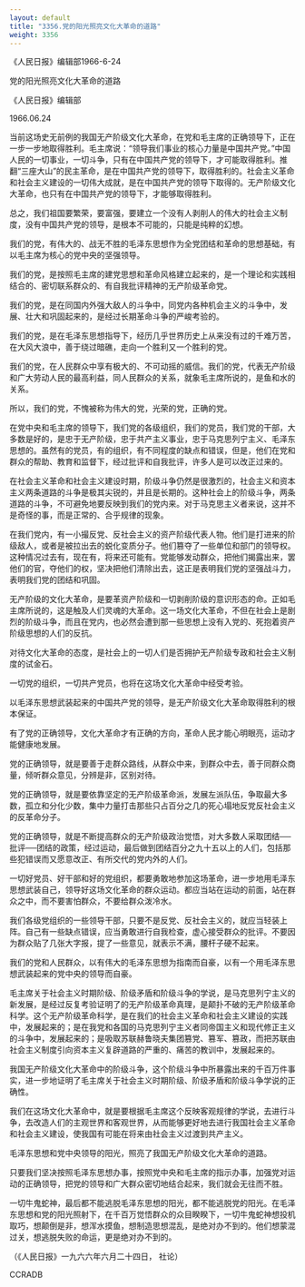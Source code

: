 ```yaml
---
layout: default
title: "3356.党的阳光照亮文化大革命的道路"
weight: 3356
---
```


《人民日报》编辑部1966-6-24

党的阳光照亮文化大革命的道路

《人民日报》编辑部

1966.06.24

当前这场史无前例的我国无产阶级文化大革命，在党和毛主席的正确领导下，正在一步一步地取得胜利。毛主席说：“领导我们事业的核心力量是中国共产党。”中国人民的一切事业，一切斗争，只有在中国共产党的领导下，才可能取得胜利。推翻“三座大山”的民主革命，是在中国共产党的领导下，取得胜利的。社会主义革命和社会主义建设的一切伟大成就，是在中国共产党的领导下取得的。无产阶级文化大革命，也只有在中国共产党的领导下，才能够取得胜利。

总之，我们祖国要繁荣，要富强，要建立一个没有人剥削人的伟大的社会主义制度，没有中国共产党的领导，是根本不可能的，只能是纯粹的幻想。

我们的党，有伟大的、战无不胜的毛泽东思想作为全党团结和革命的思想基础，有以毛主席为核心的党中央的坚强领导。

我们的党，是按照毛主席的建党思想和革命风格建立起来的，是一个理论和实践相结合的、密切联系群众的、有自我批评精神的无产阶级革命党。

我们的党，是在同国内外强大敌人的斗争中，同党内各种机会主义的斗争中，发展、壮大和巩固起来的，是经过长期革命斗争的严峻考验的。

我们的党，是在毛泽东思想指导下，经历几乎世界历史上从来没有过的千难万苦，在大风大浪中，善于绕过暗礁，走向一个胜利又一个胜利的党。

我们的党，在人民群众中享有极大的、不可动摇的威信。我们的党，代表无产阶级和广大劳动人民的最高利益，同人民群众的关系，就象毛主席所说的，是鱼和水的关系。

所以，我们的党，不愧被称为伟大的党，光荣的党，正确的党。

在党中央和毛主席的领导下，我们党的各级组织，我们的党员，我们党的干部，大多数是好的，是忠于无产阶级，忠于共产主义事业，忠于马克思列宁主义、毛泽东思想的。虽然有的党员，有的组织，有不同程度的缺点和错误，但是，他们在党和群众的帮助、教育和监督下，经过批评和自我批评，许多人是可以改正过来的。

在社会主义革命和社会主义建设时期，阶级斗争仍然是很激烈的，社会主义和资本主义两条道路的斗争是极其尖锐的，并且是长期的。这种社会上的阶级斗争，两条道路的斗争，不可避免地要反映到我们的党内来。对于马克思主义者来说，这并不是奇怪的事，而是正常的、合乎规律的现象。

在我们党内，有一小撮反党、反社会主义的资产阶级代表人物。他们是打进来的阶级敌人，或者是被拉出去的蜕化变质分子。他们篡夺了一些单位和部门的领导权。这种情况过去有，现在有，将来还可能有。党能够发动群众，把他们揭露出来，罢他们的官，夺他们的权，坚决把他们清除出去，这正是表明我们党的坚强战斗力，表明我们党的团结和巩固。

无产阶级的文化大革命，是要革资产阶级和一切剥削阶级的意识形态的命。正如毛主席所说的，这是触及人们灵魂的大革命。这一场文化大革命，不但在社会上是剧烈的阶级斗争，而且在党内，也必然会遭到那一些思想上没有入党的、死抱着资产阶级思想的人们的反抗。

对待文化大革命的态度，是社会上的一切人们是否拥护无产阶级专政和社会主义制度的试金石。

一切党的组织，一切共产党员，也将在这场文化大革命中经受考验。

以毛泽东思想武装起来的中国共产党的领导，是无产阶级文化大革命取得胜利的根本保证。

有了党的正确领导，文化大革命才有正确的方向，革命人民才能心明眼亮，运动才能健康地发展。

党的正确领导，就是要善于走群众路线，从群众中来，到群众中去，善于同群众商量，倾听群众意见，分辨是非，区别对待。

党的正确领导，就是要依靠坚定的无产阶级革命派，发展左派队伍，争取最大多数，孤立和分化少数，集中力量打击那些只占百分之几的死心塌地反党反社会主义的反革命分子。

党的正确领导，就是不断提高群众的无产阶级政治觉悟，对大多数人采取团结──批评──团结的政策，经过运动，最后做到团结百分之九十五以上的人们，包括那些犯错误而又愿意改正、有所交代的党内外的人们。

一切好党员、好干部和好的党组织，都要勇敢地参加这场革命，进一步地用毛泽东思想武装自己，领导好这场文化革命的群众运动。都应当站在运动的前面，站在群众之中，而不要害怕群众，不要给群众泼冷水。

我们各级党组织的一些领导干部，只要不是反党、反社会主义的，就应当轻装上阵。自己有一些缺点错误，应当勇敢进行自我检查，虚心接受群众的批评。不要因为群众贴了几张大字报，提了一些意见，就表示不满，腰杆子硬不起来。

我们的党和人民群众，以有伟大的毛泽东思想为指南而自豪，以有一个用毛泽东思想武装起来的党中央的领导而自豪。

毛主席关于社会主义时期阶级、阶级矛盾和阶级斗争的学说，是马克思列宁主义的新发展，是经过反复考验证明了的无产阶级革命真理，是颠扑不破的无产阶级革命科学。这个无产阶级革命科学，是在我们的社会主义革命和社会主义建设的实践中，发展起来的；是在我党和各国的马克思列宁主义者同帝国主义和现代修正主义的斗争中，发展起来的；是吸取苏联赫鲁晓夫集团篡党、篡军、篡政，而把苏联由社会主义制度引向资本主义复辟道路的严重的、痛苦的教训中，发展起来的。

我国无产阶级文化大革命中的阶级斗争，这个阶级斗争中所暴露出来的千百万件事实，进一步地证明了毛主席关于社会主义时期阶级、阶级矛盾和阶级斗争学说的正确性。

我们在这场文化大革命中，就是要根据毛主席这个反映客观规律的学说，去进行斗争，去改造人们的主观世界和客观世界，从而能够更好地去进行我国社会主义革命和社会主义建设，使我国有可能在将来由社会主义过渡到共产主义。

毛泽东思想和党中央领导的阳光，照亮了我国无产阶级文化大革命的道路。

只要我们坚决按照毛泽东思想办事，按照党中央和毛主席的指示办事，加强党对运动的正确领导，把党的领导和广大群众密切地结合起来，我们就会无往而不胜。

一切牛鬼蛇神，最后都不能逃脱毛泽东思想的阳光，都不能逃脱党的阳光。在毛泽东思想和党的阳光照射下，在千百万觉悟群众的众目睽睽下，一切牛鬼蛇神想投机取巧，想颠倒是非，想浑水摸鱼，想制造思想混乱，是绝对办不到的。他们想蒙混过关，想逃脱失败的命运，更是绝对办不到的。

（《人民日报》一九六六年六月二十四日， 社论）

CCRADB

